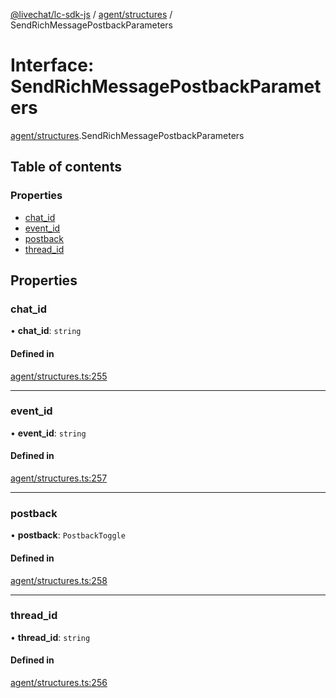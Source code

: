 [@livechat/lc-sdk-js](../README.md) / [agent/structures](../modules/agent_structures.md) / SendRichMessagePostbackParameters

# Interface: SendRichMessagePostbackParameters

[agent/structures](../modules/agent_structures.md).SendRichMessagePostbackParameters

## Table of contents

### Properties

- [chat\_id](agent_structures.SendRichMessagePostbackParameters.md#chat_id)
- [event\_id](agent_structures.SendRichMessagePostbackParameters.md#event_id)
- [postback](agent_structures.SendRichMessagePostbackParameters.md#postback)
- [thread\_id](agent_structures.SendRichMessagePostbackParameters.md#thread_id)

## Properties

### chat\_id

• **chat\_id**: `string`

#### Defined in

[agent/structures.ts:255](https://github.com/livechat/lc-sdk-js/blob/4da1eb6/src/agent/structures.ts#L255)

___

### event\_id

• **event\_id**: `string`

#### Defined in

[agent/structures.ts:257](https://github.com/livechat/lc-sdk-js/blob/4da1eb6/src/agent/structures.ts#L257)

___

### postback

• **postback**: `PostbackToggle`

#### Defined in

[agent/structures.ts:258](https://github.com/livechat/lc-sdk-js/blob/4da1eb6/src/agent/structures.ts#L258)

___

### thread\_id

• **thread\_id**: `string`

#### Defined in

[agent/structures.ts:256](https://github.com/livechat/lc-sdk-js/blob/4da1eb6/src/agent/structures.ts#L256)

